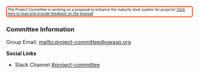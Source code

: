 <p style="border: 2px solid #E64A19; border-radius: 5px; font-size: 0.7em; padding: 2px;">
The Project Committee is working on a proposal to enhance the maturity level system for projects!
<a href="https://docs.google.com/document/d/1NlAJrmvepLTQKg0iInadPUR49UF5DxaNukrRJ5BBsqA/edit?usp=sharing" target="_blank"><i class='fas fa-comments'></i> Click here to read and provide feedback on the propsal!</a>
</p>

### Committee Information

Group Email: <mailto:project-committee@owasp.org>

**Social Links**

* Slack Channel
  [#project-committee](https://owasp.slack.com/archives/C01930CGW23)

